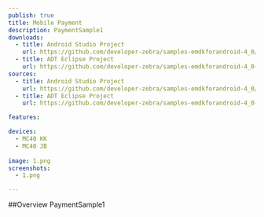 ```yaml
---
publish: true
title: Mobile Payment
description: PaymentSample1
downloads:
  - title: Android Studio Project
    url: https://github.com/developer-zebra/samples-emdkforandroid-4_0/archive/PaymentSample1.zip  
  - title: ADT Eclipse Project
    url: https://github.com/developer-zebra/samples-emdkforandroid-4_0-ADT/archive/PaymentSample1.zip   
sources:
  - title: Android Studio Project
    url: https://github.com/developer-zebra/samples-emdkforandroid-4_0/tree/PaymentSample1
  - title: ADT Eclipse Project
    url: https://github.com/developer-zebra/samples-emdkforandroid-4_0-ADT/tree/PaymentSample1

features: 

devices: 
  - MC40 KK
  - MC40 JB
  
image: 1.png
screenshots: 
  - 1.png

---
```



##Overview
PaymentSample1